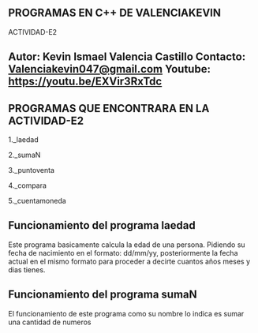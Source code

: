 ## PROGRAMAS EN C++ DE VALENCIAKEVIN
ACTIVIDAD-E2
## Autor: Kevin Ismael Valencia Castillo  Contacto: Valenciakevin047@gmail.com  Youtube: https://youtu.be/EXVir3RxTdc

## PROGRAMAS QUE ENCONTRARA EN LA ACTIVIDAD-E2  
1._laedad 

2._sumaN

3._puntoventa

4._compara

5._cuentamoneda

## Funcionamiento del programa laedad
Este programa basicamente calcula la edad de una persona. Pidiendo su fecha de nacimiento en el formato: dd/mm/yy, posteriormente la fecha actual en el mismo formato para proceder a decirte cuantos años meses y dias tienes.

## Funcionamiento del programa sumaN
El funcionamiento de este programa como su nombre lo indica es sumar una cantidad de numeros 
